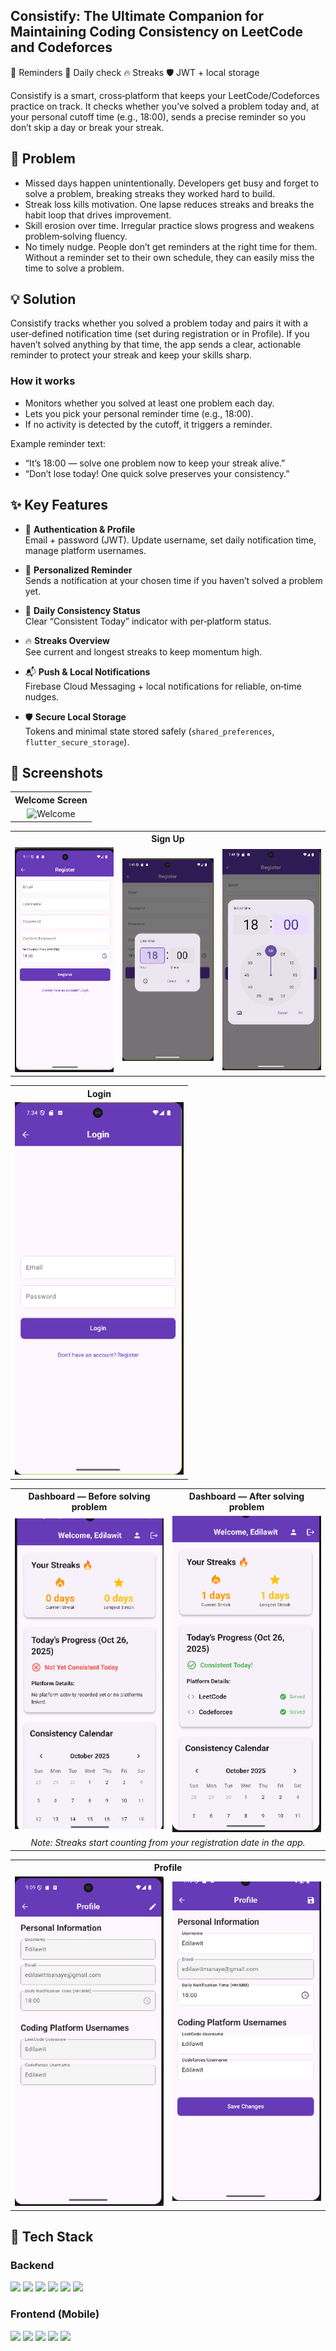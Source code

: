 ##  Consistify: The Ultimate Companion for Maintaining Coding Consistency on LeetCode and Codeforces
🔔 Reminders  📅 Daily check  🔥 Streaks  🛡️ JWT + local storage

Consistify is a smart, cross‑platform that keeps your LeetCode/Codeforces practice on track. It checks whether you’ve solved a problem today and, at your personal cutoff time (e.g., 18:00), sends a precise reminder so you don’t skip a day or break your streak.
## 🚨 Problem
- Missed days happen unintentionally. Developers get busy and forget to solve a problem, breaking streaks they worked hard to build.
- Streak loss kills motivation. One lapse reduces streaks and breaks the habit loop that drives improvement.
- Skill erosion over time. Irregular practice slows progress and weakens problem‑solving fluency.
- No timely nudge. People don’t get reminders at the right time for them. Without a reminder set to their own schedule, they can easily miss the time to solve a problem.

## 💡 Solution
Consistify tracks whether you solved a problem today and pairs it with a user‑defined notification time (set during registration or in Profile). If you haven’t solved anything by that time, the app sends a clear, actionable reminder to protect your streak and keep your skills sharp.

### How it works
- Monitors whether you solved at least one problem each day.
- Lets you pick your personal reminder time (e.g., 18:00).
- If no activity is detected by the cutoff, it triggers a reminder.

Example reminder text:
- “It’s 18:00 — solve one problem now to keep your streak alive.”
- “Don’t lose today! One quick solve preserves your consistency.”

## ✨ Key Features

- 🔐 **Authentication & Profile**  
  Email + password (JWT). Update username, set daily notification time, manage platform usernames.

- 🔔 **Personalized Reminder**  
  Sends a notification at your chosen time if you haven’t solved a problem yet.

- 📅 **Daily Consistency Status**  
  Clear “Consistent Today” indicator with per‑platform status.

- 🔥 **Streaks Overview**  
  See current and longest streaks to keep momentum high.

- 📬 **Push & Local Notifications**  
  Firebase Cloud Messaging + local notifications for reliable, on‑time nudges.

- 🛡️ **Secure Local Storage**  
  Tokens and minimal state stored safely (`shared_preferences`, `flutter_secure_storage`).

## 📸 Screenshots

<!-- Row 1: Welcome -->
<table>
  <tr>
    <th>Welcome Screen</th>
  </tr>
  <tr>
    <td align="center">
      <img src="docs/README.md/welcome.jpg" width="270" alt="Welcome"/>
    </td>
  </tr>
</table>

<!-- Row 2: Three Register screens -->
<table>
  <tr>
    <th colspan="3">Sign Up</th>
  </tr>
  <tr>
    <td align="center">
      <img src="docs/register_1.jpg" width="240" alt="Register"/>
    </td>
    <td align="center">
      <img src="docs/register_2.jpg" width="220" alt="Time Picker"/>
    </td>
    <td align="center">
      <img src="docs/register_3.jpg" width="240" alt="Register (variant)"/>
    </td>
  </tr>
</table>

<!-- Row 3: Login -->
<table>
  <tr>
    <th>Login</th>
  </tr>
  <tr>
    <td align="center">
      <img src="docs/login.jpg" width="270" alt="Login"/>
    </td>
  </tr>
</table>

<!-- Row 4: Two Dashboards with captions -->
<table>
  <tr>
    <th>Dashboard — Before solving problem</th>
    <th>Dashboard — After solving problem</th>
  </tr>
  <tr>
    <td align="center">
      <img src="docs/not_consistent.jpg" width="260" alt="Dashboard - Not Consistent"/>
      <div><i></i></div>
    </td>
    <td align="center">
      <img src="docs/consistent.jpg" width="260" alt="Dashboard - Consistent"/>
      <div><i></i></div>
    </td>
    
  </tr>
  <tr>
    <td align="center" colspan="2">
      <i>Note: Streaks start counting from your registration date in the app.</i>
    </td>
  </tr>
</table>



<!-- Row 5: Profile -->
<table>
  <tr>
    <th colspan="2">Profile</th>
  </tr>
  <tr>
    <td align="center">
      <img src="docs/profile.jpg" width="260" alt="Profile - View/Edit"/>
    </td>
    <td align="center">
      <img src="docs/profile_2.jpg" width="260" alt="Profile - Variant"/>
    </td>
  </tr>
</table>

## 🧰 Tech Stack

### Backend
<p>
  <img src="https://img.shields.io/badge/Gin-(Go)-00ADD8?logo=go&logoColor=white" />
  <img src="https://img.shields.io/badge/MongoDB-Atlas%2FCommunity-47A248?logo=mongodb&logoColor=white" />
  <img src="https://img.shields.io/badge/Auth-JWT%20%2B%20bcrypt-FF6F00?logo=jsonwebtokens&logoColor=white" />
  <img src="https://img.shields.io/badge/Firebase-Admin%20(FCM)-FFCA28?logo=firebase&logoColor=black" />
  <img src="https://img.shields.io/badge/Docker-Containerization-2496ED?logo=docker&logoColor=white" />
  <img src="https://img.shields.io/badge/Postman-API%20Testing-FF6C37?logo=postman&logoColor=white" />
</p>



### Frontend (Mobile)
<p>
  <img src="https://img.shields.io/badge/Flutter-Mobile-02569B?logo=flutter&logoColor=white" />
  <img src="https://img.shields.io/badge/BLoC-flutter__bloc-42A5F5?logo=flutter&logoColor=white" />
  <img src="https://img.shields.io/badge/DI-get__it-795548" />
  <img src="https://img.shields.io/badge/Storage-shared__preferences-43A047" />
  <img src="https://img.shields.io/badge/Network-internet__connection__checker-0A72B8" />
</p>



